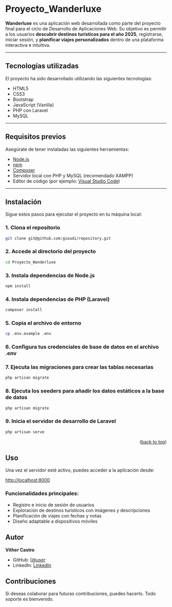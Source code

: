 <a name="readme-top"></a>

# Proyecto_Wanderluxe

**Wanderluxe** es una aplicación web desarrollada como parte del proyecto final para el ciclo de Desarrollo de Aplicaciones Web. Su objetivo es permitir a los usuarios **descubrir destinos turísticos para el año 2025**, registrarse, iniciar sesión, y **planificar viajes personalizados** dentro de una plataforma interactiva e intuitiva.

---

## Tecnologías utilizadas

El proyecto ha sido desarrollado utilizando las siguientes tecnologías:

- HTML5
- CSS3
- Bootstrap
- JavaScript (Vanilla)
- PHP con Laravel
- MySQL
---

## Requisitos previos

Asegúrate de tener instaladas las siguientes herramientas:

- [Node.js](https://nodejs.org/)
- [npm](https://www.npmjs.com/)
- [Composer](https://getcomposer.org/)
- Servidor local con PHP y MySQL (recomendado XAMPP)
- Editor de código (por ejemplo: [Visual Studio Code](https://code.visualstudio.com/))

---

## Instalación

Sigue estos pasos para ejecutar el proyecto en tu máquina local:

### 1. Clona el repositorio
```bash
git clone git@github.com:gioudi/repository.git
```

### 2. Accede al directorio del proyecto
```bash
cd Proyecto_Wanderluxe
```

### 3. Instala dependencias de Node.js
```bash
npm install
```

### 4. Instala dependencias de PHP (Laravel)
```bash
composer install
```

### 5. Copia el archivo de entorno
```bash
cp .env.example .env
```

### 6. Configura tus credenciales de base de datos en el archivo .env

### 7. Ejecuta las migraciones para crear las tablas necesarias
```bash
php artisan migrate
```
### 8. Ejecuta los seeders para añadir los datos estáticos a la base de datos
```bash
php artisan migrate
```

### 9. Inicia el servidor de desarrollo de Laravel
```bash
php artisan serve
```

<p align="right">(<a href="#readme-top">back to top</a>)</p>

## Uso

Una vez el servidor esté activo, puedes acceder a la aplicación desde:

[http://localhost:8000](http://localhost:8000)

### Funcionalidades principales:

- Registro e inicio de sesión de usuarios
- Exploración de destinos turísticos con imágenes y descripciones
- Planificación de viajes con fechas y notas
- Diseño adaptable a dispositivos móviles

## Autor

**Vither Castro**

- GitHub: [[@user](https://github.com/user](https://github.com/bittercas))
- LinkedIn: [LinkedIn]([https://www.linkedin.com/in/user/](https://www.linkedin.com/in/vither-castro-6243a3167/))

## Contribuciones

Si deseas colaborar para futuras contribuciones, puedes hacerlo. Todo soporte es bienvenido.
